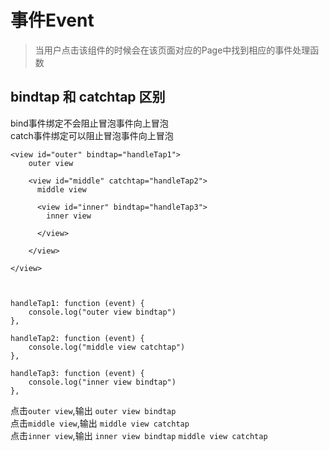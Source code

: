 # 事件Event
>当用户点击该组件的时候会在该页面对应的Page中找到相应的事件处理函数  

## bindtap 和 catchtap 区别
bind事件绑定不会阻止冒泡事件向上冒泡  
catch事件绑定可以阻止冒泡事件向上冒泡  
```
<view id="outer" bindtap="handleTap1">
    outer view

    <view id="middle" catchtap="handleTap2">
      middle view

      <view id="inner" bindtap="handleTap3">
        inner view

      </view>

    </view>

</view>



handleTap1: function (event) {
    console.log("outer view bindtap")
},

handleTap2: function (event) {
    console.log("middle view catchtap")
},

handleTap3: function (event) {
    console.log("inner view bindtap")
},
```

点击`outer view`,输出 `outer view bindtap`  
点击`middle view`,输出 `middle view catchtap`  
点击`inner view`,输出 `inner view bindtap` `middle view catchtap`  









